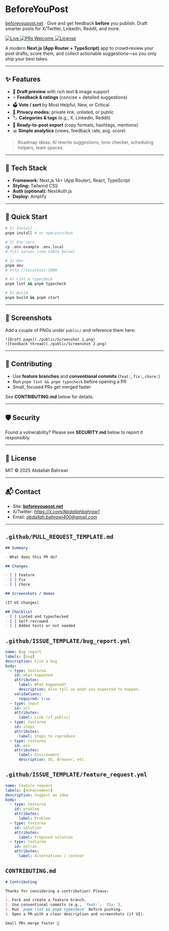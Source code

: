 # BeforeYouPost

[beforeyoupost.net](https://beforeyoupost.net/) · Give and get feedback **before** you publish. Draft smarter posts for X/Twitter, LinkedIn, Reddit, and more.

<p align="left">
  <a href="https://beforeyoupost.net/">
    <img alt="Live" src="https://img.shields.io/badge/Live-beforeyoupost.net-0A7CFF?logo=vercel&logoColor=white">
  </a>
  <a href="#-contributing">
    <img alt="PRs Welcome" src="https://img.shields.io/badge/PRs-welcome-brightgreen.svg">
  </a>
  <a href="#-license">
    <img alt="License" src="https://img.shields.io/badge/License-MIT-black.svg">
  </a>
</p>

A modern **Next.js (App Router + TypeScript)** app to crowd‑review your post drafts, score them, and collect actionable suggestions—so you only ship your best takes.

---

## ✨ Features

* 📝 **Draft preview** with rich text & image support
* ⭐ **Feedback & ratings** (concise + detailed suggestions)
* 🗳️ **Vote / sort** by Most Helpful, New, or Critical
* 🔐 **Privacy modes:** private link, unlisted, or public
* 🏷️ **Categories & tags** (e.g., X, LinkedIn, Reddit)
* 🏁 **Ready-to-post export** (copy formats, hashtags, mentions)
* 📊 **Simple analytics** (views, feedback rate, avg. score)

> Roadmap ideas: AI rewrite suggestions, tone checker, scheduling helpers, team spaces.

---

## 🧱 Tech Stack

* **Framework:** Next.js 14+ (App Router), React, TypeScript
* **Styling:** Tailwind CSS
* **Auth (optional):** NextAuth.js
* **Deploy:** Amplify

---

## 🚀 Quick Start

```bash
# 1) Install
pnpm install # or npm/yarn/bun

# 2) Env vars
cp .env.example .env.local
# fill values (see table below)

# 3) Dev
pnpm dev
# http://localhost:3000

# 4) Lint & typecheck
pnpm lint && pnpm typecheck

# 5) Build
pnpm build && pnpm start
```
---
## 📸 Screenshots

Add a couple of PNGs under `public/` and reference them here:

```
![Draft page](./public/Screenshot 1.png)
![Feedback thread](./public/Screenshot 2.png)
```
---

## 🤝 Contributing

* Use **feature branches** and **conventional commits** (`feat:`, `fix:`, `chore:`)
* Run `pnpm lint && pnpm typecheck` before opening a PR
* Small, focused PRs get merged faster

See **CONTRIBUTING.md** below for details.

---

## 🛡️ Security

Found a vulnerability? Please see **SECURITY.md** below to report it responsibly.

---

## 📜 License

MIT © 2025 Abdallah Bahrawi

---

## 📬 Contact

* Site: **[beforeyoupost.net](https://beforeyoupost.net/)**
* X/Twitter: *https://x.com/Abdallahbahraw1*
* Email: *abdallah.bahrawi400@gmail.com*

---

## `.github/PULL_REQUEST_TEMPLATE.md`

```markdown
## Summary

- What does this PR do?

## Changes

- [ ] Feature
- [ ] Fix
- [ ] Chore

## Screenshots / Demos

(If UI changes)

## Checklist
- [ ] Linted and typechecked
- [ ] Self‑reviewed
- [ ] Added tests or not needed
```

## `.github/ISSUE_TEMPLATE/bug_report.yml`

```yaml
name: Bug report
labels: [bug]
description: File a bug
body:
  - type: textarea
    id: what-happened
    attributes:
      label: What happened?
      description: Also tell us what you expected to happen.
    validations:
      required: true
  - type: input
    id: url
    attributes:
      label: Link (if public)
  - type: textarea
    id: steps
    attributes:
      label: Steps to reproduce
  - type: textarea
    id: env
    attributes:
      label: Environment
      description: OS, Browser, etc.
```

## `.github/ISSUE_TEMPLATE/feature_request.yml`

```yaml
name: Feature request
labels: [enhancement]
description: Suggest an idea
body:
  - type: textarea
    id: problem
    attributes:
      label: Problem
  - type: textarea
    id: solution
    attributes:
      label: Proposed solution
  - type: textarea
    id: extras
    attributes:
      label: Alternatives / context
```

## `CONTRIBUTING.md`

```markdown
# Contributing

Thanks for considering a contribution! Please:

1. Fork and create a feature branch.
2. Use conventional commits (e.g., `feat:`, `fix:`).
3. Run `pnpm lint && pnpm typecheck` before pushing.
4. Open a PR with a clear description and screenshots (if UI).

Small PRs merge faster 💚
```